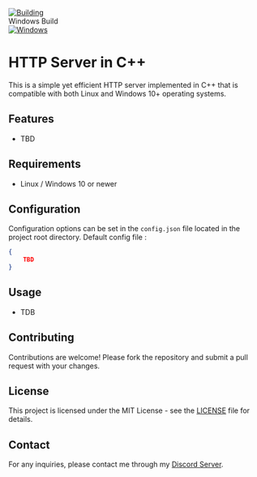 [![Building](https://github.com/NewMaxT/HTTP-Server/actions/workflows/cmake-multi-platform.yml/badge.svg)](https://github.com/NewMaxT/HTTP-Server/actions/workflows/cmake-multi-platform.yml)<br>
Windows Build<br>
[![Windows](https://github.com/NewMaxT/HTTP-Server/actions/workflows/cmake-single-platform.yml/badge.svg)](https://github.com/NewMaxT/HTTP-Server/actions/workflows/cmake-single-platform.yml) 
# HTTP Server in C++

This is a simple yet efficient HTTP server implemented in C++ that is compatible with both Linux and Windows 10+ operating systems.

## Features

- TBD

## Requirements

- Linux / Windows 10 or newer

## Configuration

Configuration options can be set in the `config.json` file located in the project root directory.
Default config file :
```json
{
    TBD
}
```

## Usage

- TDB

## Contributing

Contributions are welcome! Please fork the repository and submit a pull request with your changes.

## License

This project is licensed under the MIT License - see the [LICENSE](LICENSE.md) file for details.

## Contact

For any inquiries, please contact me through my [Discord Server](https://discord.gg/PAk9hrrKn6).
